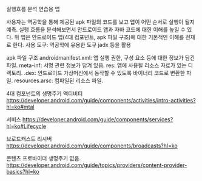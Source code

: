 실행흐름 분석 연습용 앱


사용자는 역공학을 통해 제공된 apk 파일의 코드를 보고 앱이 어떤 순서로 실행이 될지 예측.
실행 흐름을 분석해보면서 안드로이드 앱과 자바 코드에 대한 이해를 높일 수 있다.
위 앱은 안드로이드 앱(4대 컴포넌트, apk 파일 구조)에 대한 기본적인 이해를 전재로 한다.
사용 도구: 역공학에 유용한 도구 jadx 등을 활용

apk 파일 구조
androidmanifest.xml: 앱 실행 권한, 구성 요소 등에 대한 정보가 담긴 파일.
meta-inf: 서명 관련 정보가 담겨 있음.
res: 앱에 사용될 리소스 자료가 있는 디렉토리.
.dex: 안드로이드 가상머신에서 동작할 수 있도록 바이너리 코드로 변환한 파일.
resources.arsc: 컴파일된 리소스 파일.


4대 컴포넌트의 생명주기
액티비티
https://developer.android.com/guide/components/activities/intro-activities?hl=ko#mtal

서비스
https://developer.android.com/guide/components/services?hl=ko#Lifecycle

브로드캐스트 리시버
https://developer.android.com/guide/components/broadcasts?hl=ko

콘텐츠 프로바이더 
생명주기 없음.
https://developer.android.com/guide/topics/providers/content-provider-basics?hl=ko
